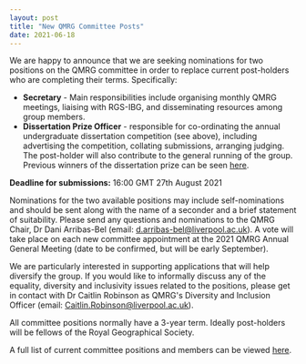 ```yaml
---
layout: post
title: "New QMRG Committee Posts"
date: 2021-06-18
---
```


We are happy to announce that we are seeking nominations for two positions on the QMRG committee in order to replace current post-holders who are completing their terms. Specifically:

* **Secretary** - Main responsibilities include organising monthly QMRG meetings, liaising with RGS-IBG, and disseminating resources among group members.
* **Dissertation Prize Officer** - responsible for co-ordinating the annual undergraduate dissertation competition (see above), including advertising the competition, collating submissions, arranging judging. The post-holder will also contribute to the general running of the group. Previous winners of the dissertation prize can be seen [here](https://qmrg.github.io/prizes).

**Deadline for submissions:** 16:00 GMT 27th August 2021

Nominations for the two available positions may include self-nominations and should be sent along with the name of a seconder and a brief statement of suitability. Please send any questions and nominations to the QMRG Chair, Dr Dani Arribas-Bel (email: d.arribas-bel@liverpool.ac.uk). A vote will take place on each new committee appointment at the 2021 QMRG Annual General Meeting (date to be confirmed, but will be early September).

We are particularly interested in supporting applications that will help diversify the group. If you would like to informally discuss any of the equality, diversity and inclusivity issues related to the positions, please get in contact with Dr Caitlin Robinson as QMRG's Diversity and Inclusion Officer (email: Caitlin.Robinson@liverpool.ac.uk).

All committee positions normally have a 3-year term. Ideally post-holders will be fellows of the Royal Geographical Society. 

A full list of current committee positions and members can be viewed [here](https://qmrg.github.io/committee).

